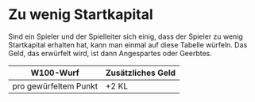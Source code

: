 # Zu wenig Startkapital

Sind ein Spieler und der Spielleiter sich einig, dass der Spieler zu wenig Startkapital erhalten hat, kann man einmal auf diese Tabelle würfeln. Das Geld, das erwürfelt wird, ist dann Angespartes oder Geerbtes.

| W100-Wurf | Zusätzliches Geld |
| - | - |
| pro gewürfeltem Punkt | +2 KL |

